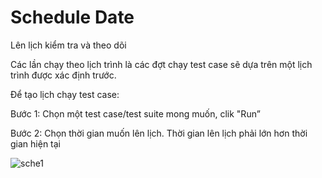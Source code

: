 # Schedule Date
Lên lịch kiểm tra và theo dõi 

Các lần chạy theo lịch trình là các đợt chạy test case sẽ dựa trên một lịch trình được xác định trước.

Để tạo lịch chạy test case:

Bước 1:	Chọn một test case/test suite mong muốn, clik "Run”

Bước 2:	Chọn thời gian muốn lên lịch. Thời gian lên lịch phải lớn hơn thời gian hiện tại

![sche1](/test-framework-api/guest/doc-file/doc-file/ec27b62f-ae92-4a22-a163-9d97dcfe18f8/sche1.png)

